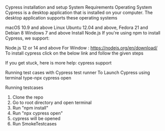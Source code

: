 
Cypress installation and setup
System Requirements
Operating System
Cypress is a desktop application that is installed on your computer. The desktop application supports these operating systems

macOS 10.9 and above
Linux Ubuntu 12.04 and above, Fedora 21 and Debian 8
Windows 7 and above
Install Node.js
If you're using npm to install Cypress, we support:

Node.js 12 or 14 and above For Window : https://nodejs.org/en/download/
To install cypress click on the below link and follow the given steps

If you get stuck, here is more help:
cypress support

Running test cases with Cypress test runner
To Launch Cypress
using terminal type-npx cypress open

Running testcases
 1. Clone the repo
 2. Go to root directory and open terminal
 3. Run "npm install"
 4. Run "npx cypress open"
 5. cypress will be opened
 6. Run SmokeTestcases
